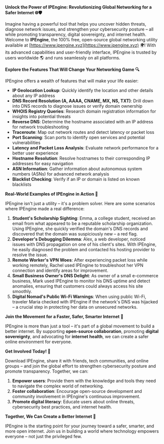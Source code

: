 **Unlock the Power of IPEngine: Revolutionizing Global Networking for a Safer Internet 🌐🛡️**

Imagine having a powerful tool that helps you uncover hidden threats, diagnose network issues, and strengthen your cybersecurity posture – all while promoting transparency, digital sovereignty, and internet health. Welcome to **IPEngine**, the 100% free, open-source global networking utility available at [https://www.ipengine.xyz](https://www.ipengine.xyz) 🌍! With its advanced capabilities and user-friendly interface, IPEngine is trusted by users worldwide 🌎 and runs seamlessly on all platforms.

**Explore the Features That Will Change Your Networking Game 🔍**

IPEngine offers a wealth of features that will make your life easier:

*   **IP Geolocation Lookup**: Quickly identify the location and other details about any IP address
*   **DNS Record Resolution (A, AAAA, CNAME, MX, NS, TXT)**: Drill down into DNS records to diagnose issues or verify domain ownership
*   **WHOIS Registry Queries**: Research domain registration information for insights into potential threats
*   **Reverse DNS**: Determine the hostname associated with an IP address for network troubleshooting
*   **Traceroute**: Map out network routes and detect latency or packet loss
*   **Port Scanning**: Scan ports to identify open services and potential vulnerabilities
*   **Latency and Packet Loss Analysis**: Evaluate network performance for a better user experience
*   **Hostname Resolution**: Resolve hostnames to their corresponding IP addresses for easy navigation
*   **ASN Information**: Gather information about autonomous system numbers (ASNs) for advanced network analysis
*   **Blacklist Checking**: Verify if an IP or domain is listed on known blacklists

**Real-World Examples of IPEngine in Action 📡**

IPEngine isn't just a utility – it's a problem solver. Here are some scenarios where IPEngine made a real difference:

1.  **Student's Scholarship Sighting**: Emma, a college student, received an email from what appeared to be a reputable scholarship organization. Using IPEngine, she quickly verified the domain's DNS records and discovered that the domain was suspiciously new – a red flag.
2.  **Developer's Debugging Dilemma**: Alex, a web developer, noticed issues with DNS propagation on one of his client's sites. With IPEngine, he easily diagnosed the problem and contacted his hosting provider to resolve the issue.
3.  **Remote Worker's VPN Woes**: After experiencing packet loss while working remotely, Rachel used IPEngine to troubleshoot her VPN connection and identify areas for improvement.
4.  **Small Business Owner's DNS Delight**: As owner of a small e-commerce business, Mark used IPEngine to monitor his DNS uptime and detect anomalies, ensuring that customers could always access his site smoothly.
5.  **Digital Nomad's Public Wi-Fi Warnings**: When using public Wi-Fi, traveler Maria checked with IPEngine if the network's DNS was hijacked – a crucial step in protecting her data on unsecured networks.

**Join the Movement for a Faster, Safer, Smarter Internet 🚀**

IPEngine is more than just a tool – it's part of a global movement to build a better internet. By supporting **open-source collaboration**, promoting **digital sovereignty**, and advocating for **internet health**, we can create a safer online environment for everyone.

**Get Involved Today! 🌟**

Download IPEngine, share it with friends, tech communities, and online groups – and join the global effort to strengthen cybersecurity posture and promote transparency. Together, we can:

1.  **Empower users**: Provide them with the knowledge and tools they need to navigate the complex world of networking.
2.  **Foster collaboration**: Encourage open-source development and community involvement in IPEngine's continuous improvement.
3.  **Promote digital literacy**: Educate users about online threats, cybersecurity best practices, and internet health.

**Together, We Can Create a Better Internet 🔑**

IPEngine is the starting point for your journey toward a safer, smarter, and more open internet. Join us in building a world where technology empowers everyone – not just the privileged few.